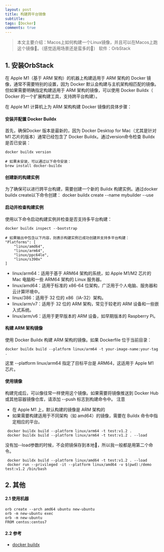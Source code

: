 ```yaml
---
layout: post
title: 构建跨平台镜像
subtitle: 
tags: [Docker]
comments: true
---  
```


> 本文主要介绍：Macos上如何构建一个Linux镜像，并且可以在Macos上跑这个镜像🤣。（感觉适用场景还是蛮多的🤔）
> 软件：OrbStack

## 1. 安装OrbStack

在 Apple M1（基于 ARM 架构）的机器上构建适用于 ARM 架构的 Docker 镜像，通常不需要特别的设置，因为 Docker 默认会构建与主机架构相匹配的镜像。但如果需要明确指定构建适用于 ARM 架构的镜像，可以使用 Docker Buildx（ Docker 的一个扩展构建工具，支持跨平台构建）。

在 Apple M1 计算机上为 ARM 架构构建 Docker 镜像的具体步骤：

#### 安装并配置 Docker Buildx

首先，确保Docker 版本是最新的，因为 Docker Desktop for Mac（尤其是针对 M1 芯片的版本）通常已经包含了 Docker Buildx。通过version命令检查 Buildx 是否已安装：

```shell
docker buildx version
```

```shell
# 如果未安装，可以通过以下命令安装：
brew install docker-buildx
```

#### 创建新的构建实例

为了确保可以进行跨平台构建，需要创建一个新的 Buildx 构建实例。通过docker buildx create以下命令创建：
docker buildx create --name mybuilder --use

#### 启动并检查构建实例

使用以下命令启动构建实例并检查是否支持多平台构建：

```shell
docker buildx inspect --bootstrap
```

```shell
# 如果输出中包含以下内容，则表示构建实例已成功创建并支持多平台构建：
"Platforms": [
    "linux/amd64",
    "linux/arm64",
    "linux/ppc64le",
    "linux/s390x"
]
```

- linux/arm64：适用于基于 ARM64 架构的系统，如 Apple M1/M2 芯片的 Mac 电脑和一些 ARM64 架构的 Linux 服务器。
- linux/amd64：适用于标准的 x86-64 位架构，广泛用于个人电脑、服务器和云计算环境中。
- linux/386：适用于 32 位的 x86（IA-32）架构。
- linux/arm/v7：适用于 32 位的 ARM 架构，常见于较老的 ARM 设备和一些嵌入式系统。
- linux/arm/v6：适用于更早版本的 ARM 设备，如早期版本的 Raspberry Pi。

#### 构建 ARM 架构镜像

使用 Docker Buildx 构建 ARM 架构的镜像。如果 Dockerfile 位于当前目录：

```shell
docker buildx build --platform linux/arm64 -t your-image-name:your-tag .
```

这里 --platform linux/arm64 指定了目标平台是 ARM64，这适用于 Apple M1 芯片。

#### 使用镜像

构建完成后，可以像往常一样使用这个镜像。如果需要将镜像推送到 Docker Hub 或其他容器镜像仓库，请添加 --push 标志到构建命令中。
注意
- 在 Apple M1 上，默认构建的镜像是 ARM 架构的
- 如果需要构建适用于不同架构（如 amd64）的镜像，需要在 Buildx 命令中指定相应的平台。
```shell
 docker buildx build --platform linux/arm64 -t test:v1.2 .
 docker buildx build --platform linux/arm64 -t test:v1.2 . --load
```

没有加--load参数的时候，不会把镜保存到本地🤣，所以我一般都是用第二个命令。

```shell
 docker buildx build --platform linux/amd64 -t test:v1.2 . --load
 docker run --privileged -it --platform linux/amd64 -v $(pwd):/demo  test:v1.2 /bin/bash
```


## 2. 其他

#### 2.1 使用机器
```shell
orb create --arch amd64 ubuntu new-ubuntu
orb -m new-ubuntu exec
orb -m new-ubuntu
FROM centos:centos7
```

#### 2.2 参考

 - [docker buildx](https://github.com/docker/buildx)

